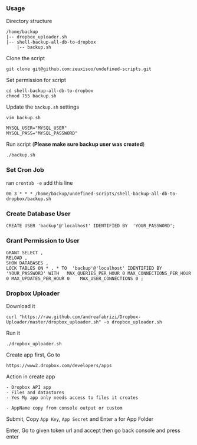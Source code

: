 ### Usage

Directory structure

	/home/backup
	|-- dropbox_uploader.sh
	|-- shell-backup-all-db-to-dropbox
		|-- backup.sh

Clone the script

	git clone git@github.com:zeuxisoo/undefined-scripts.git
	
Set permission for script

	cd shell-backup-all-db-to-dropbox
	chmod 755 backup.sh
	
Update the `backup.sh` settings

	vim backup.sh
	
	MYSQL_USER="MYSQL_USER"
	MYSQL_PASS="MYSQL_PASSWORD"
	
Run script (**Please make sure backup user was created**)

	./backup.sh
	
### Set Cron Job

ran `crontab -e` add this line

	00 3 * * * /home/backup/undefined-scripts/shell-backup-all-db-to-dropbox/backup.sh

### Create Database User

	CREATE USER 'backup'@'localhost' IDENTIFIED BY  'YOUR_PASSWORD';

### Grant Permission to User

	GRANT SELECT , 
	RELOAD , 
	SHOW DATABASES ,
	LOCK TABLES ON * . * TO  'backup'@'localhost' IDENTIFIED BY  'YOUR_PASSWORD' WITH 	MAX_QUERIES_PER_HOUR 0 MAX_CONNECTIONS_PER_HOUR 0 MAX_UPDATES_PER_HOUR 0 	MAX_USER_CONNECTIONS 0 ;
	
### Dropbox Uploader

Download it

	curl "https://raw.github.com/andreafabrizi/Dropbox-Uploader/master/dropbox_uploader.sh" -o dropbox_uploader.sh
	
Run it

	./dropbox_uploader.sh
	
Create app first, Go to

	https://www2.dropbox.com/developers/apps
	
Action in create app

	- Dropbox API app
	- Files and datastores
	- Yes My app only needs access to files it creates
	
	- AppName copy from console output or custom
	
Submit, Copy `App Key`, `App Secret` and Enter `a` for App Folder

Enter, Go to given token url and accept then go back console and press enter
